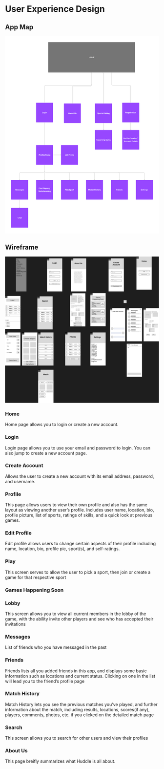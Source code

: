 # User Experience Design

## App Map
![App Map of Huddle](ux-design/appmap.png)

## Wireframe
![Wireframe of Huddle](ux-design/wireframe.png)





### Home
Home page allows you to login or create a new account.

### Login
Login page allows you to use your email and password to login. You can also jump to create a new account page.

### Create Account
Allows the user to create a new account with its email address, password, and username.

### Profile
This page allows users to view their own profile and also has the same layout as viewing another user’s profile. Includes user name, location, bio, profile picture, list of sports, ratings of skills, and a quick look at previous games.

### Edit Profile
Edit profile allows users to change certain aspects of their profile including name, location, bio, profile pic, sport(s), and self-ratings.

### Play
This screen serves to allow the user to pick a sport, then join or create a game for that respective sport

### Games Happening Soon

### Lobby
This screen allows you to view all current members in the lobby of the game, with the ability invite other players and see who has accepted their invitations

### Messages
List of friends who you have messaged in the past 

### Friends
Friends lists all you added friends in this app, and displays some basic information such as locations and current status. Clicking on one in the list will lead you to the friend’s profile page

### Match History
Match History lets you see the previous matches you’ve played, and further information about the match, including results, locations, scores(if any), players, comments, photos, etc. if you clicked on the detailed match page

### Search
This screen allows you to search for other users and view their profiles

### About Us
This page breifly summarizes what Huddle is all about.